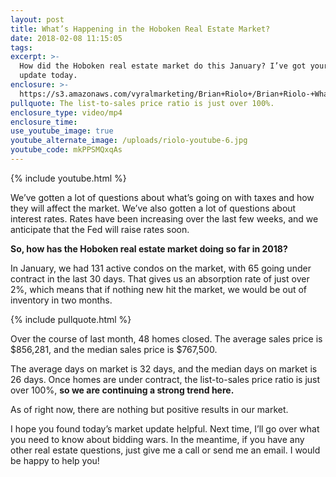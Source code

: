```yaml
---
layout: post
title: What’s Happening in the Hoboken Real Estate Market?
date: 2018-02-08 11:15:05
tags:
excerpt: >-
  How did the Hoboken real estate market do this January? I’ve got your market
  update today.
enclosure: >-
  https://s3.amazonaws.com/vyralmarketing/Brian+Riolo+/Brian+Riolo-+Whats+Happening+in+the+Hoboken+Real+Estate+Market%253F.mp4
pullquote: The list-to-sales price ratio is just over 100%.
enclosure_type: video/mp4
enclosure_time:
use_youtube_image: true
youtube_alternate_image: /uploads/riolo-youtube-6.jpg
youtube_code: mkPPSMQxqAs
---
```



{% include youtube.html %}

We’ve gotten a lot of questions about what’s going on with taxes and how they will affect the market. We’ve also gotten a lot of questions about interest rates. Rates have been increasing over the last few weeks, and we anticipate that the Fed will raise rates soon.

**So, how has the Hoboken real estate market doing so far in 2018?**

In January, we had 131 active condos on the market, with 65 going under contract in the last 30 days. That gives us an absorption rate of just over 2%, which means that if nothing new hit the market, we would be out of inventory in two months.

{% include pullquote.html %}

Over the course of last month, 48 homes closed. The average sales price is $856,281, and the median sales price is $767,500.

The average days on market is 32 days, and the median days on market is 26 days. Once homes are under contract, the list-to-sales price ratio is just over 100%, **so we are continuing a strong trend here.**

As of right now, there are nothing but positive results in our market.

I hope you found today’s market update helpful. Next time, I’ll go over what you need to know about bidding wars. In the meantime, if you have any other real estate questions, just give me a call or send me an email. I would be happy to help you!